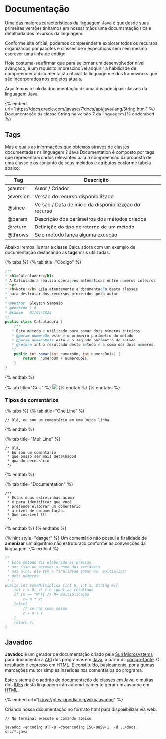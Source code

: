 # Documentação

Uma das maiores características da linguagem Java é que desde suas primeiras versões tínhamos em nossas mãos uma documentação rica e detalhada dos recursos da linguagem.

Conforme site oficial, podemos compreender e explorar todos os recursos organizados por pacotes e classes bem específicas sem nem mesmo escrever uma linha de código.

Hoje costuma-se afirmar que para se tornar um desenvolvedor nível avançado, é um requisito imprescindível adquirir a habilidade de compreender a documentação oficial da linguagem e dos frameworks que são incorporados nos projetos atuais.

Aqui temos o link da documentação de uma das principais classes da linguagem Java.

{% embed url="https://docs.oracle.com/javase/7/docs/api/java/lang/String.html" %}
Documentação da classe String na versão 7 da linguagem
{% endembed %}

## Tags

Mas e quais as informações que obtemos através de classes documentadas na linguagem ? Java Documentation é composto por tags que representam dados relevantes para a compreensão da proposta de uma classe e os conjunto de seus métodos e atributos conforme tabela abaixo:

| Tag      | Descrição                                              |
| -------- | ------------------------------------------------------ |
| @autor   | Autor / Criador                                        |
| @version | Versão do recurso disponibilizado                      |
| @since   | Versão / Data de início da disponibilização do recurso |
| @param   | Descrição dos parâmetros dos métodos criados           |
| @return  | Definição do tipo de retorno de um método              |
| @throws  | Se o método lança alguma exceção                       |

Abaixo iremos ilustrar a classe Calculadora com um exemplo de documentação destacando as **tags** mais utilizadas.

{% tabs %}
{% tab title="Código" %}
```java
/**
* <h1>Calculadora</h1>
* A Calculadora realiza operações matemáticas entre números inteiros
* <p>
* <b>Note:</b> Leia atentamente a documentação desta classes
* para desfrutar dos recursos oferecidos pelo autor
*
* @author  Gleyson Sampaio
* @version 1.0
* @since   01/01/2022
*/
public class Calculadora {
    /**
   * Este método é utilizado para somar dois números inteiros
   * @param numeroUm este é o primeiro parâmetro do método
   * @param numeroDois este é o segundo parâmetro do método
   * @return int o resultado deste método é a soma dos dois números.
   */
    public int somar(int numeroUm, int numeroDois) {
        return  numeroUm + numeroDois;
    }
}

```
{% endtab %}

{% tab title="Guia" %}
![](<../.gitbook/assets/image (15) (1).png>)
{% endtab %}
{% endtabs %}

### Tipos de comentários

{% tabs %}
{% tab title="One Line" %}
```
// Olá, eu sou um comentário em uma única linha
```
{% endtab %}

{% tab title="Mult Line" %}
```
/* Olá,
 * Eu sou um comentario
 * que posso ser mais detalhadod
 * quando necessário
 */
```
{% endtab %}

{% tab title="Documentation" %}
```
/** 
 * Estas duas estrelinhas acima
 * é para identificar que você
 * pretende elaborar um comentário
 * a nível de documentação.
 * Que incrível !!!
 */
```
{% endtab %}
{% endtabs %}

{% hint style="danger" %}
Um comentário não possui a finalidade de **amenizar** um algoritmo não estruturado conforme as convenções da linguagem.&#x20;
{% endhint %}

```java
/*
 * Este método foi elaborado as pressas
 * por isso eu abrevei o nome das variáveis
 * mas olha, ele tem a finalidade somar ou  multiplicar
 * dois números
 * /
public int somaMultiplica (int n, int x, String m){
    int r = 0; // r é igual ao resultado
    if (m == "M"){ // M= multiplicação
        r= n * x;
    }else{
        // se não soma mesmo
        r = n + x
    }
    return r;
}
```

## Javadoc

**Javadoc** é um gerador de documentação criado pela [Sun Microsystems](https://pt.wikipedia.org/wiki/Sun\_Microsystems) para documentar a [API](https://pt.wikipedia.org/wiki/API) dos programas em [Java](https://pt.wikipedia.org/wiki/Linguagem\_de\_programa%C3%A7%C3%A3o\_Java), a partir do [código-fonte](https://pt.wikipedia.org/wiki/C%C3%B3digo-fonte). O resultado é expresso em [HTML](https://pt.wikipedia.org/wiki/HTML). É constituído, basicamente, por algumas marcações muitos simples inseridas nos comentários do programa.

Este sistema é o padrão de documentação de classes em Java, e muitas dos [IDEs](https://pt.wikipedia.org/wiki/Ambiente\_de\_desenvolvimento\_integrado) desta linguagem irão automaticamente gerar um Javadoc em [HTML](https://pt.wikipedia.org/wiki/HTML).

{% embed url="https://pt.wikipedia.org/wiki/Javadoc" %}

Criando nossa documentação no formato html para disponibilizar via web.

```
// No terminal execute o comando abaixo

javadoc -encoding UTF-8 -docencoding ISO-8859-1  -d ../docs  src/*.java
```



##

